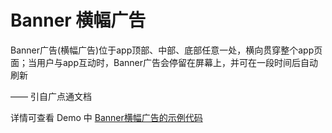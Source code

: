 # Banner 横幅广告

Banner广告(横幅广告)位于app顶部、中部、底部任意一处，横向贯穿整个app页面；当用户与app互动时，Banner广告会停留在屏幕上，并可在一段时间后自动刷新

—— 引自广点通文档

详情可查看 Demo 中 [Banner横幅广告的示例代码](../demo/src/main/java/com/ifmvo/togetherad/demo/banner/BannerActivity.kt)